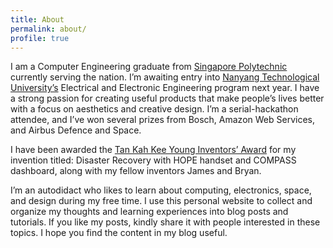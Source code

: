 ```yaml
---
title: About
permalink: about/
profile: true
---
```


I am a Computer Engineering graduate from [Singapore Polytechnic](https://www.sp.edu.sg) currently serving the nation. I’m awaiting entry into [Nanyang Technological University’s](https://www.ntu.edu.sg/Pages/home.aspx) Electrical and Electronic Engineering program next year. I have a strong passion for creating useful products that make people’s lives better with a focus on aesthetics and creative design. I’m a serial-hackathon attendee, and I’ve won several prizes from Bosch, Amazon Web Services, and Airbus Defence and Space.

I have been awarded the [Tan Kah Kee Young Inventors’ Award](https://www.tkkfoundation.org.sg/young-inventors-awards) for my invention titled: Disaster Recovery with HOPE handset and COMPASS dashboard, along with my fellow inventors James and Bryan.

I’m an autodidact who likes to learn about computing, electronics, space, and design during my free time. I use this personal website to collect and organize my thoughts and learning experiences into blog posts and tutorials. If you like my posts, kindly share it with people interested in these topics. I hope you find the content in my blog useful.
